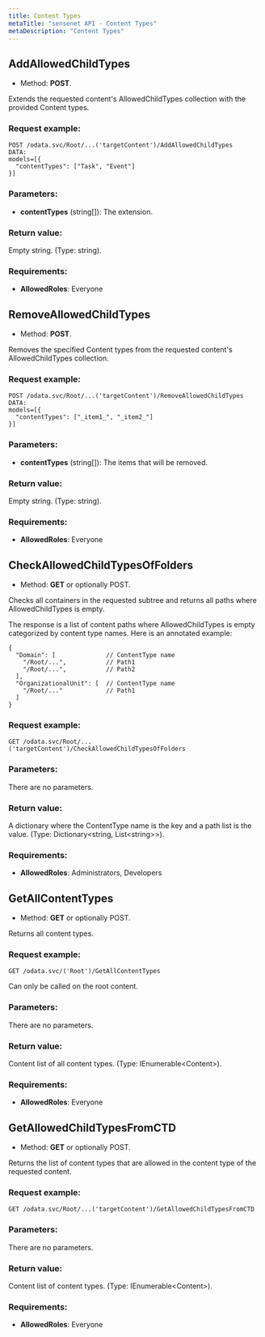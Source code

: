 ```yaml
---
title: Content Types
metaTitle: "sensenet API - Content Types"
metaDescription: "Content Types"
---
```


## AddAllowedChildTypes
- Method: **POST**.

Extends the requested content's AllowedChildTypes collection with the provided Content types.

### Request example:

```
POST /odata.svc/Root/...('targetContent')/AddAllowedChildTypes
DATA:
models=[{
  "contentTypes": ["Task", "Event"]
}]
```
### Parameters:
- **contentTypes** (string[]): The extension.

### Return value:
Empty string. (Type: string).

### Requirements:
- **AllowedRoles**: Everyone

## RemoveAllowedChildTypes
- Method: **POST**.

Removes the specified Content types from the requested content's AllowedChildTypes collection.

### Request example:

```
POST /odata.svc/Root/...('targetContent')/RemoveAllowedChildTypes
DATA:
models=[{
  "contentTypes": ["_item1_", "_item2_"]
}]
```
### Parameters:
- **contentTypes** (string[]): The items that will be removed.

### Return value:
Empty string. (Type: string).

### Requirements:
- **AllowedRoles**: Everyone

## CheckAllowedChildTypesOfFolders
- Method: **GET** or optionally POST.

Checks all containers in the requested subtree and returns all paths where AllowedChildTypes is empty.
 

 The response is a list of content paths where AllowedChildTypes is empty categorized by content type names.
 Here is an annotated example:
 ``` 
 {
   "Domain": [              // ContentType name
     "/Root/...",           // Path1
     "/Root/...",           // Path2
   ],
   "OrganizationalUnit": [  // ContentType name
     "/Root/..."            // Path1
   ]
 }
```

### Request example:

```
GET /odata.svc/Root/...('targetContent')/CheckAllowedChildTypesOfFolders
```
### Parameters:
There are no parameters.

### Return value:
A dictionary where the ContentType name is the key and a path list is the value. (Type: Dictionary&lt;string, List&lt;string>>).

### Requirements:
- **AllowedRoles**: Administrators, Developers

## GetAllContentTypes
- Method: **GET** or optionally POST.

Returns all content types.

### Request example:

```
GET /odata.svc/('Root')/GetAllContentTypes
```
Can only be called on the root content.
### Parameters:
There are no parameters.

### Return value:
Content list of all content types. (Type: IEnumerable&lt;Content>).

### Requirements:
- **AllowedRoles**: Everyone

## GetAllowedChildTypesFromCTD
- Method: **GET** or optionally POST.

Returns the list of content types that are allowed in the content type of the requested content.

### Request example:

```
GET /odata.svc/Root/...('targetContent')/GetAllowedChildTypesFromCTD
```
### Parameters:
There are no parameters.

### Return value:
Content list of content types. (Type: IEnumerable&lt;Content>).

### Requirements:
- **AllowedRoles**: Everyone

